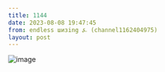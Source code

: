 ```yaml
---
title: 1144
date: 2023-08-08 19:47:45
from: endless шизing ⍼ (channel1162404975)
layout: post
---
```


![image](photos/photo_155@08-08-2023_19-47-45.jpg)


